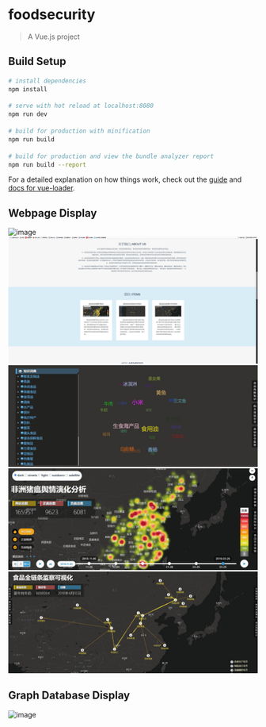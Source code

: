 # foodsecurity

> A Vue.js project

## Build Setup

``` bash
# install dependencies
npm install

# serve with hot reload at localhost:8080
npm run dev

# build for production with minification
npm run build

# build for production and view the bundle analyzer report
npm run build --report
```

For a detailed explanation on how things work, check out the [guide](http://vuejs-templates.github.io/webpack/) and [docs for vue-loader](http://vuejs.github.io/vue-loader).

## Webpage Display
![image](https://github.com/Sherlock-7FF15/foodsecurity/blob/main/pic/3.png)
![image](https://github.com/Sherlock-7FF15/foodsecurity/blob/main/pic/2.png)
![image](https://github.com/Sherlock-7FF15/foodsecurity/blob/main/pic/kn.jpg)
![image](https://github.com/Sherlock-7FF15/foodsecurity/blob/main/pic/public.jpg)
![image](https://github.com/Sherlock-7FF15/foodsecurity/blob/main/pic/sample.jpg)

## Graph Database Display
![image](https://github.com/Sherlock-7FF15/foodsecurity/blob/main/pic/4.jpg)
